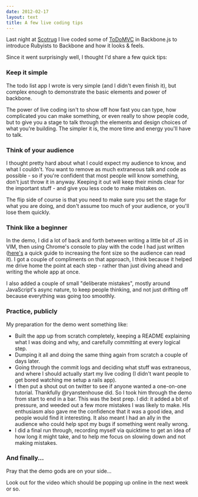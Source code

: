 ```yaml
---
date: 2012-02-17
layout: text
title: A few live coding tips
---
```


Last night at [Scotrug](http://scotrug.org) I live coded some of [ToDoMVC](http://addyosmani.github.com/todomvc/) in Backbone.js to introduce Rubyists to Backbone and how it looks & feels.

Since it went surprisingly well, I thought I'd share a few quick tips:

### Keep it simple ###
The todo list app I wrote is very simple (and I didn't even finish it), but complex enough to demonstrate the basic elements and power of backbone.

The power of live coding isn't to show off how fast you can type, how complicated you can make something, or even really to show people code, but to give you a stage to talk through the elements and design choices of what you're building. The simpler it is, the more time and energy you'll have to talk.

### Think of your audience ###
I thought pretty hard about what I could expect my audience to know, and what I couldn't. You want to remove as much extraneous talk and code as possible - so if you're confident that most people will know something, don't just throw it in anyway. Keeping it out will keep their minds clear for the important stuff - and give you less code to make mistakes on.

The flip side of course is that you need to make sure you set the stage for what you are doing, and don't assume too much of your audience, or you'll lose them quickly.


### Think like a beginner ###
In the demo, I did a lot of back and forth between writing a little bit of JS in VIM, then using Chrome's console to play with the code I had just written ([here's](http://blog.dotsmart.net/2011/09/30/change-font-size-in-chrome-devtools/) a quick guide to increasing the font size so the audience can read it). I got a couple of compliments on that approach, I think because it helped me drive home the point at each step - rather than just diving ahead and writing the whole app at once.

I also added a couple of small "deliberate mistakes", mostly around JavaScript's async nature, to keep people thinking, and not just drifting off because everything was going too smoothly.


### Practice, publicly ###
My preparation for the demo went something like: 

* Built the app up from scratch completely, keeping a README explaining what I was doing and why, and carefully committing at every logical step.
* Dumping it all and doing the same thing again from scratch a couple of days later.
* Going through the commit logs and deciding what stuff was extraneous, and where I should actually start my live coding (I didn't want people to get bored watching me setup a rails app).
* I then put a shout out on twitter to see if anyone wanted a one-on-one tutorial. Thankfully @ryanstenhouse did. So I took him through the demo from start to end in a bar. This was the best prep. I did: it added a bit of pressure, and weeded out a few more mistakes I was likely to make. His enthusiasm also gave me the confidence that it was a good idea, and people would find it interesting. It also meant I had an ally in the audience who could help spot my bugs if something went really wrong.
* I did a final run through, recording myself via quicktime to get an idea of how long it might take, and to help me focus on slowing down and not making mistakes.


### And finally... ###
Pray that the demo gods are on your side...

Look out for the video which should be popping up online in the next week or so.


